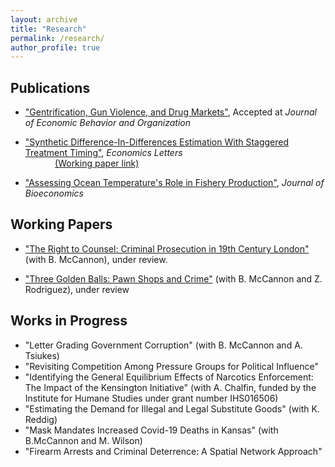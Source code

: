 ```yaml
---
layout: archive
title: "Research"
permalink: /research/
author_profile: true
---
```


## Publications 

- ["Gentrification, Gun Violence, and Drug Markets"](https://papers.ssrn.com/sol3/papers.cfm?abstract_id=3930763), Accepted at <i>Journal of Economic Behavior and Organization</i>

- ["Synthetic Difference-In-Differences Estimation With Staggered Treatment Timing"](https://authors.elsevier.com/a/1fvWrbZedwrGQ), <i>Economics Letters</i> 
<br />&nbsp;&nbsp;&nbsp;&nbsp;&nbsp;&nbsp;&nbsp;&nbsp;&nbsp;&nbsp;&nbsp;&nbsp;[(Working paper link)](https://papers.ssrn.com/sol3/papers.cfm?abstract_id=4015931) 

- ["Assessing Ocean Temperature's Role in Fishery Production"](https://link.springer.com/epdf/10.1007/s10818-021-09311-1?sharing_token=gWznIDUC8ZpcNztdM3sg2fe4RwlQNchNByi7wbcMAY59LqNeAGkLBM-G7cpsNdG9k4HQjDrKVYpCKm1H8qHLvPrd9jmdqGEOIr3F8kiBA2FeAmlWcSvThY8rauPeWUoEJRJ-f0SKl9P5ciEMR6UGsl7KZzZEKfxuaQXraPoUF1I%3D),  <i>Journal of Bioeconomics</i> 

 
## Working Papers


- ["The Right to Counsel: Criminal Prosecution in 19th Century London"](https://papers.ssrn.com/sol3/papers.cfm?abstract_id=4006013) (with B. McCannon), under review.
  
- ["Three Golden Balls: Pawn Shops and Crime"](https://papers.ssrn.com/sol3/papers.cfm?abstract_id=4119571) (with B. McCannon and Z. Rodriguez), under review


  
## Works in Progress
- "Letter Grading Government Corruption" (with B. McCannon and A. Tsiukes)
- "Revisiting Competition Among Pressure Groups for Political Influence"
- "Identifying the General Equilibrium Effects of Narcotics Enforcement: The Impact of the Kensington Initiative" (with A. Chalfin, funded by the Institute for Humane Studies under grant number IHS016506)
- "Estimating the Demand for Illegal and Legal Substitute Goods" (with K. Reddig)
- "Mask Mandates Increased Covid-19 Deaths in Kansas" (with B.McCannon and M. Wilson)
- "Firearm Arrests and Criminal Deterrence: A Spatial Network Approach"



